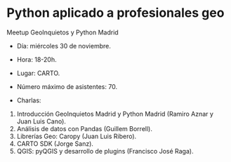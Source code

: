 # Python aplicado a profesionales geo

Meetup GeoInquietos y Python Madrid

* Día: miércoles 30 de noviembre.
* Hora: 18-20h.
* Lugar: CARTO.
* Número máximo de asistentes: 70.

* Charlas:

1. Introducción GeoInquietos Madrid y Python Madrid (Ramiro Aznar y Juan Luis Cano).
2. Análisis de datos con Pandas (Guillem Borrell).
3. Librerías Geo: Caropy (Juan Luis Ribero).
4. CARTO SDK (Jorge Sanz).
5. QGIS: pyQGIS y desarrollo de plugins (Francisco José Raga).
